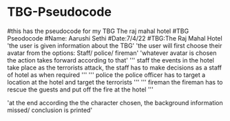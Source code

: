 # TBG-Pseudocode
#this has the pseudocode for my TBG The raj mahal hotel
#TBG Pseodocode
#Name: Aarushi Sethi
#Date:7/4/22
#TBG:The Raj Mahal Hotel
'the user is given information about the TBG'
'the user will first choose their avatar from the options: Staff/ police/ fireman'
'whatever avatar is chosen the action takes forward according to that'
'''
    staff
    the events in the hotel take place as the terrorists attack,
    the staff has to make decisions as a staff of hotel as when required
'''
'''
    police
    the police officer has to target a location at the hotel and target the terrorists
'''
'''
    fireman
    the fireman has to rescue the guests and put off the fire at the hotel
'''

'at the end according the the character chosen, the background information missed/ conclusion is printed'



